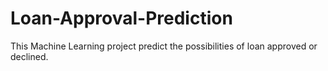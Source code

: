 # Loan-Approval-Prediction
This Machine Learning project predict the possibilities of loan approved or declined.
